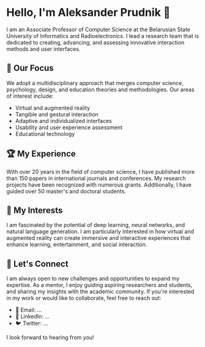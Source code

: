 # Hello, I'm Aleksander Prudnik 👋

I am an Associate Professor of Computer Science at the Belarusian State University of Informatics and Radioelectronics. I lead a research team that is dedicated to creating, advancing, and assessing innovative interaction methods and user interfaces.

## 🎯 Our Focus

We adopt a multidisciplinary approach that merges computer science, psychology, design, and education theories and methodologies. Our areas of interest include:

- Virtual and augmented reality
- Tangible and gestural interaction
- Adaptive and individualized interfaces
- Usability and user experience assessment
- Educational technology

## 🏆 My Experience

With over 20 years in the field of computer science, I have published more than 150 papers in international journals and conferences. My research projects have been recognized with numerous grants. Additionally, I have guided over 50 master's and doctoral students.

## 🚀 My Interests

I am fascinated by the potential of deep learning, neural networks, and natural language generation. I am particularly interested in how virtual and augmented reality can create immersive and interactive experiences that enhance learning, entertainment, and social interaction.

## 🤝 Let's Connect

I am always open to new challenges and opportunities to expand my expertise. As a mentor, I enjoy guiding aspiring researchers and students, and sharing my insights with the academic community. If you're interested in my work or would like to collaborate, feel free to reach out:

- 📧 Email: ...
- 🔗 LinkedIn: ...
- 🐦 Twitter: ...

I look forward to hearing from you!
